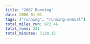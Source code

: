 ```yaml
---
title: "2007 Running"
date: 2008-01-01
tags: ["running", "running-annual"]
total_miles_run: 972.46
total_runs: 221
total_minutes: 7128.15
---
```


<!--more-->
